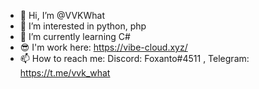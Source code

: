 - 👋 Hi, I’m @VVKWhat
- 👀 I’m interested in python, php
- 🌱 I’m currently learning C#
- 😎 I'm work here: https://vibe-cloud.xyz/
- 📫 How to reach me: Discord: Foxanto#4511 , Telegram: https://t.me/vvk_what
<!--- 💞️ I’m looking to collaborate on alone --->
<!---
VVKWhat/VVKWhat is a ✨ special ✨ repository because its `README.md` (this file) appears on your GitHub profile.
You can click the Preview link to take a look at your changes.
--->
